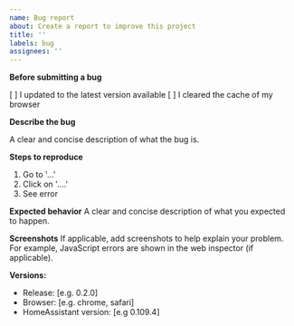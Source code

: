 ```yaml
---
name: Bug report
about: Create a report to improve this project
title: ''
labels: bug
assignees: ''
---
```


**Before submitting a bug**

[ ] I updated to the latest version available
[ ] I cleared the cache of my browser

**Describe the bug**

A clear and concise description of what the bug is.

**Steps to reproduce**

1. Go to '...'
2. Click on '....'
3. See error

**Expected behavior**
A clear and concise description of what you expected to happen.

**Screenshots**
If applicable, add screenshots to help explain your problem.
For example, JavaScript errors are shown in the web inspector (if applicable).

**Versions:**

- Release: [e.g. 0.2.0]
- Browser: [e.g. chrome, safari]
- HomeAssistant version: [e.g 0.109.4]
